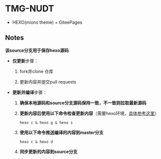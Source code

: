 
# TMG-NUDT
 - HEXO(mions theme) + GiteePages



## Notes

**该source分支用于保存hexo源码**

- **仅更新**步骤：
  
   1. fork并clone 仓库
  
   2. 更新内容并提交pull requests
  
      
  
- **更新并编译**步骤：
  
  1. **确保本地源码和source分支源码保持一致，不一致则拉取最新源码**
  
  2. **更新内容后使用以下命令检查更新内容**（需要hexo环境，[具体参考这里](https://zhuanlan.zhihu.com/p/299161193)）
  
     ```shell
     hexo c & hexo g & hexo s
     ```
  
  3. **使用以下命令推送编译的内容到master分支**
  
     ```
     hexo c & hexo d
     ```
  
  4. **同步更新的内容到source分支**